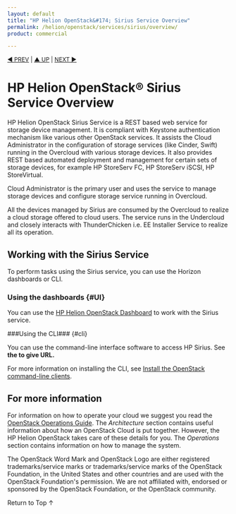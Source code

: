 ```yaml
---
layout: default
title: "HP Helion OpenStack&#174; Sirius Service Overview"
permalink: /helion/openstack/services/sirius/overview/
product: commercial

---
```

<!--PUBLISHED-->

<script>

function PageRefresh {
onLoad="window.refresh"
}

PageRefresh();

</script>


<p style="font-size: small;"> <a href="/helion/openstack/services/tripleo/overview/">&#9664; PREV</a> | <a href="/helion/openstack/services/overview/">&#9650; UP</a> | <a href="/helion/openstack/services/identity/overview/"> NEXT &#9654</a> </p>

# HP Helion OpenStack&#174; Sirius Service Overview #

HP Helion OpenStack Sirius Service is a REST based web service for storage device  management. It is compliant with Keystone authentication mechanism like various  other OpenStack services. It assists the Cloud Administrator in the configuration of storage services (like Cinder, Swift) running in the Overcloud with various storage devices. It also provides REST based  automated deployment and management for certain sets of storage devices, for example HP StoreServ FC, HP StoreServ iSCSI, HP StoreVirtual. 

Cloud Administrator is the primary user and uses the service to manage storage devices and configure storage service running in Overcloud.

All the devices managed by Sirius are consumed by the Overcloud to realize a cloud storage offered to cloud users. The service runs in the Undercloud and closely interacts with ThunderChicken i.e. EE Installer Service to realize all its operation.


## Working with the Sirius Service ##

To perform tasks using the Sirius service, you can use the Horizon dashboards or CLI.

### Using the dashboards {#UI}

You can use the [HP Helion OpenStack Dashboard](/helion/openstack/dashboard/how-works/) to work with the Sirius service.

###Using the CLI### {#cli}

You can use the command-line interface software to access HP Sirius. See **the to give URL.**

For more information on installing the CLI, see [Install the OpenStack command-line clients](http://docs.openstack.org/user-guide/content/install_clients.html).


## For more information ##

For information on how to operate your cloud we suggest you read the [OpenStack Operations Guide](http://docs.openstack.org/ops/). The *Architecture* section contains useful information about how an OpenStack Cloud is put together. However, the HP Helion OpenStack takes care of these details for you. The *Operations* section contains information on how to manage the system.

The OpenStack Word Mark and OpenStack Logo are either registered trademarks/service marks or trademarks/service marks of the OpenStack Foundation, in the United States and other countries and are used with the OpenStack Foundation's permission. We are not affiliated with, endorsed or sponsored by the OpenStack Foundation, or the OpenStack community.

 <a href="#top" style="padding:14px 0px 14px 0px; text-decoration: none;"> Return to Top &#8593; </a>

